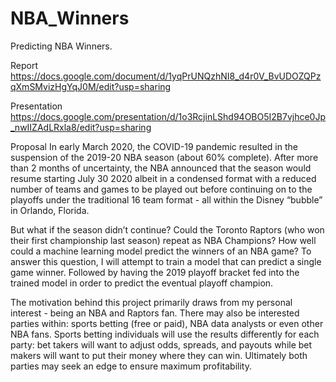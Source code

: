 # NBA_Winners
Predicting NBA Winners.

Report https://docs.google.com/document/d/1yqPrUNQzhNI8_d4r0V_BvUDOZQPzqXmSMvizHgYqJ0M/edit?usp=sharing

Presentation https://docs.google.com/presentation/d/1o3RcjinLShd94OBO5I2B7vjhce0Jp_nwIIZAdLRxla8/edit?usp=sharing

Proposal
In early March 2020, the COVID-19 pandemic resulted in the suspension of the 2019-20 NBA season (about 60% complete). After more than 2 months of uncertainty, the NBA announced that the season would resume starting July 30 2020 albeit in a condensed format with a reduced number of teams and games to be played out before continuing on to the playoffs under the traditional 16 team format - all within the Disney “bubble” in Orlando, Florida.

But what if the season didn’t continue? Could the Toronto Raptors (who won their first championship last season) repeat as NBA Champions? How well could a machine learning model predict the winners of an NBA game? To answer this question, I will attempt to train a model that can predict a single game winner. Followed by having the 2019 playoff bracket fed into the trained model in order to predict the eventual playoff champion.

The motivation behind this project primarily draws from my personal interest - being an NBA and Raptors fan. There may also be interested parties within: sports betting (free or paid), NBA data analysts or even other NBA fans. Sports betting individuals will use the results differently for each party: bet takers will want to adjust odds, spreads, and payouts while bet makers will want to put their money where they can win. Ultimately both parties may seek an edge to ensure maximum profitability. 

